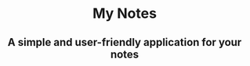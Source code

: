 <h1 style="text-align: center;">My Notes</h1>
<h2 style="text-align: center;">A simple and user-friendly
application for your notes</h2>

